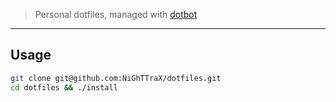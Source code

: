 > Personal dotfiles, managed with [dotbot](https://github.com/anishathalye/dotbot)

----

## Usage

```sh
git clone git@github.com:NiGhTTraX/dotfiles.git
cd dotfiles && ./install
```
